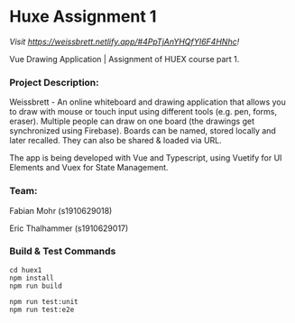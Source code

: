 # Huxe Assignment 1
*Visit https://weissbrett.netlify.app/#4PpTjAnYHQfYI6F4HNhc!*

Vue Drawing Application | Assignment of HUEX course part 1.

### Project Description:

Weissbrett - An online whiteboard and drawing application that allows you to draw with mouse or touch input using different tools (e.g. pen, forms, eraser). Multiple people can draw on one board (the drawings get synchronized using Firebase). Boards can be named, stored locally and later recalled. They can also be shared & loaded via URL.

The app is being developed with Vue and Typescript, using Vuetify for UI Elements and Vuex for State Management.



### Team: 

Fabian Mohr (s1910629018)

Eric Thalhammer (s1910629017)



### Build & Test Commands
```
cd huex1
npm install
npm run build

npm run test:unit
npm run test:e2e
```
